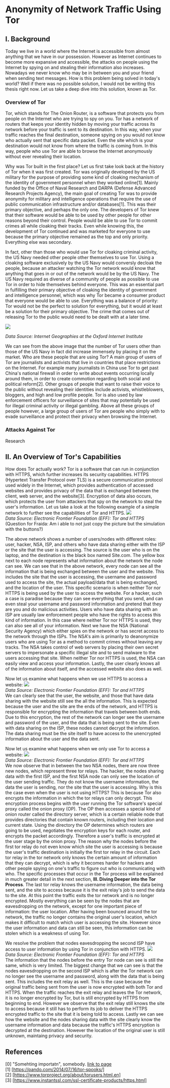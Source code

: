 # Anonymity of Network Traffic Using Tor

## I. Background
Today we live in a world where the Internet is accessible from almost anything that we have in our possession. However as Internet continues to become more expansive and accessible, the attacks on people using the Internet by spying on and stealing their information also increases. Nowadays we never know who may be in between you and your friend when sending text messages. How is this problem being solved in today's world? Well if there was no possible solution, I would not be writing this thesis right now. Let us take a deep dive into this solution, known as Tor.

### Overview of Tor
Tor, which stands for The Onion Router, is a software that protects you from people on the Internet who are trying to spy on you. Tor has a network of routers that keeps your identity hidden by moving your traffic across its network before your traffic is sent to its destination. In this way, when your traffic reaches the final destination, someone spying on you would not know who actually sent that specific data packet. Even the site which is your destination would not know from where the traffic is coming from. In this way, people who use Tor are able to browse the Internet anonymously without ever revealing their location.

Why was Tor built in the first place? Let us first take look back at the history of Tor when it was first created. Tor was originally developed by the US military for the purpose of providing some kind of cloaking mechanism of the identity of government personnel when they worked online[1]. Mainly funded by the Office of Naval Research and DARPA (Defense Advanced Research Projects Agency), the main goal of creating Tor was to provide anonymity for military and intelligence operations that require the use of public communication infrastructure and/or databases[1]. This was their primary objective, and perhaps the only one. The developers of Tor knew that their software would be able to be used by other people for other reasons beyond their control. People would be able to use Tor to commit crimes all while cloaking their tracks. Even while knowing this, the development of Tor continued and was marketed for everyone to use because the primary objective remained as the top and only priority. Everything else was secondary.

In fact, other than those who would use Tor for cloaking criminal activity, the US Navy needed other people other themselves to use Tor. Using a cloaking software exclusively by the US Navy would conversly decloak the people, because an attacker watching the Tor network would know that anything that goes in or out of the network would be by the US Navy. The US Navy required as diverse of a community of people as possible to use Tor in order to hide themselves behind everyone. This was an essential part in fulfilling their primary objective of cloaking the identity of government and intelligence personnel, which was why Tor became a consumer product that everyone would be able to use. Everything was a balance of priority: Tor would not be the perfect to solution for everything, but it would at least be a solution for their primary objective. The crime that comes out of releasing Tor to the public would need to be dealt with at a later time. 

![](http://geography.oii.ox.ac.uk/wp-content/uploads/2014/06/Tor_Hexagons.png)

*Data Source: Internet Geographies at the Oxford Internet Institute*

We can see from the above image that the number of Tor users other than those of the US Navy in fact did increase immensely by placing it on the market. Who are these people that are using Tor? A main group of users of Tor are journalists and activists that live in countries that place restrictions on the Internet. For example many journalists in China use Tor to get past China's national firewall in order to write about events occurring locally around them, in order to create commotion regarding both social and political reform[2]. Other groups of people that want to raise their voice to the public without revealing their identities include activists, whistleblowers, bloggers, and high and low profile people. Tor is also used by law enforcement officers for surveillance of sites that may potentially be used for illegal criminal activity or illegal gambling. Above all these groups of people however, a large group of users of Tor are people who simply with to evade surveillance and protect their privacy when browsing the Internet.

### Attacks Against Tor
Research


## II. An Overview of Tor's Capabilities
How does Tor actually work? Tor is a software that can run in conjunction with HTTPS, which further increases its security capabilities. HTTPS (Hypertext Transfer Protocol over TLS) is a secure communication protocol used widely in the Internet, which provides authentication of accessed websites and provides privacy of the data that is exchanged between the client, web server, and the website[3]. Encryption of data also occurs, which protects the user from attackers that spy on the network to steal the user's information. Let us take a look at the following example of a simple network to further see the capabilities of Tor and HTTPS.
![](https://github.com/tfukui95/tor-experiment/blob/master/~Tor~HTTPS.PNG)  
*Data Source: Electronic Frontier Foundation (EFF): Tor and HTTPS*  
(Question for Fraida: Am i able to not just copy the picture but the simulation with the buttons?)

The above network shows a number of users/nodes with different roles: user, hacker, NSA, ISP, and others who have data sharing either with the ISP or the site that the user is accessing. The source is the user who is on the laptop, and the destination is the black box named Site.com. The yellow box next to each node represents what information about the network the node can see. We can see that in the above network, every node can see all the information that is being exchanged between the user and the website. This includes the site that the user is accessing, the username and password used to access the site, the actual payload/data that is being exchanged, and the location of the user. This specific scenario is when neither Tor nor HTTPS is being used by the user to access the website. For a hacker, such a case is paradise because they can see everything that you send, and can even steal your username and password information and pretend that they are you and do malicious activities. Users who have data sharing with an ISP are usually law enforcement people who have the rights to access this kind of information. In this case where neither Tor nor HTTPS is used, they can also see all of your information. Next we have the NSA (National Security Agency) which either spies on the network or has secret access to the network through the ISPs. The NSA's aim is primarily to deanonymize users who are using Tor as a method to commit crimes without leaving any tracks. The NSA takes control of web servers by placing their own secret servers to impersonate a specific illegal site and to send malware to the users accessing that site. When neither Tor nor HTTPS is used, the NSA can easily view and access your information. Lastly, the user clearly knows all of the information about itself, and the accessed website also does as well. 

Now let us examine what happens when we use HTTPS to access a website:
![](https://github.com/tfukui95/tor-experiment/blob/master/~TorHTTPS.PNG)   
*Data Source: Electronic Frontier Foundation (EFF): Tor and HTTPS*  
We can clearly see that the user, the website, and those that have data sharing with the website still see the all the information. This is expected because the user and the site are the ends of the network, and HTTPS is responsible for encrypting the information that travels between both ends. Due to this encryption, the rest of the network can longer see the username and password of the user, and the data that is being sent to the site. Even with data sharing on the ISP, these nodes cannot decrypt the information. The data sharing must be the site itself to have access to the unencrypted information about the user and the data sent.  

Now let us examine what happens when we only use Tor to access a website:
![](https://github.com/tfukui95/tor-experiment/blob/master/Tor~HTTPS.PNG)   
*Data Source: Electronic Frontier Foundation (EFF): Tor and HTTPS*  
We now observe that in between the two NSA nodes, there are now three new nodes, which represent three tor relays. The hacker, the nodes sharing data with the first ISP, and the first NSA node can only see the location of the user sending traffic. They do not know the username information, the data the user is sending, nor the site that the user is accessing. Why is this the case even when the user is not using HTTPS? This is because Tor also encrypts the information in which the tor relays can only decrypt. This encryption process begins with the user running the Tor software's special proxy called the onion proxy (OP). The OP then accesses a special kind of onion router called the directory server, which is a certain reliable node that provides directories that contain known routers, including their location and current state. Using the directory the OP determines which routers are going to be used, negotiates the encryption keys for each router, and encrypts the packet accordingly. Therefore a user's traffic is encrypted at the user stage by the onion proxy. The reason why the nodes before the first tor relay do not even know which site the user is accessing is because the user's traffic destination is initially the first tor relay in the circuit. Each tor relay in the tor network only knows the certain amount of information that they can decrypt, which is why it becomes harder for hackers and other people spying on one's traffic to figure out who is communicating with who. The specific processes that occur in the Tor process will be explained in much greater detail in the next section, **III. Diving Deeper into the Tor Process**. The last tor relay knows the username information, the data being sent, and the site to access because it is the exit relay's job to send the data to the site. At this point the traffic exits the tor network and is no longer encrypted. Mostly everything can be seen by the nodes that are eavesdropping on the network, except for one important piece of information: the user location. After having been bounced around the tor network, the traffic no longer contains the original user's location, which makes it difficult to match which user is accessing the site. However since the user information and data can still be seen, this information can be stolen which is a weakness of using Tor.

We resolve the problem that nodes eavesdropping the second ISP have access to user information by using Tor in conjunction with HTTPS.
![](https://github.com/tfukui95/tor-experiment/blob/master/TorHTTPS.PNG)  
*Data Source: Electronic Frontier Foundation (EFF): Tor and HTTPS*  
The information that the nodes before the entry Tor node can see is still the same, which is very limited. The biggest change that we can see is that the nodes eavesdropping on the second ISP which is after the Tor network can no longer see the username and password, along with the data that is being sent. This includes the exit relay as well. This is the case because the original traffic being sent from the user is now encrypted with both Tor and HTTPS. When the traffic reaches the exit relay and leaves the Tor network, it is no longer encrypted by Tor, but is still encrypted by HTTPS from beginning to end. However we observe that the exit relay still knows the site to access because it still has to perform its job to deliver the HTTPS encrypted traffic to the site that it is being told to access. Lastly we can see how the website and the nodes sharing data with the site clearly know the username information and data because the traffic's HTTPS encryption is decrypted at the destination. However the location of the original user is still unknown, maintaing privacy and security. 



## References
[0] "Somehting importatn", somebody. [link to page](http://somepage.txt)  
  [1] [https://pando.com/2014/07/16/tor-spooks/]  
  [2] [https://www.torproject.org/about/torusers.html.en]  
  [3] [https://www.instantssl.com/ssl-certificate-products/https.html]  
  
